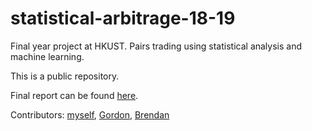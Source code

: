 # statistical-arbitrage-18-19
Final year project at HKUST. Pairs trading using statistical analysis and machine learning.

This is a public repository.

Final report can be found [here](https://github.com/wywongbd/statistical-arbitrage-18-19/blob/master/reports/FYP_Final_Report_LZ2.pdf).

Contributors: [myself](https://github.com/wywongbd), [Gordon](https://github.com/GordonCW), [Brendan](https://github.com/thambrendan)
